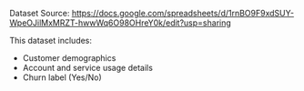 Dataset Source:
https://docs.google.com/spreadsheets/d/1rnBO9F9xdSUY-WpeOJilMxMRZT-hwwWq6O98OHreY0k/edit?usp=sharing

This dataset includes:
- Customer demographics
- Account and service usage details
- Churn label (Yes/No)
